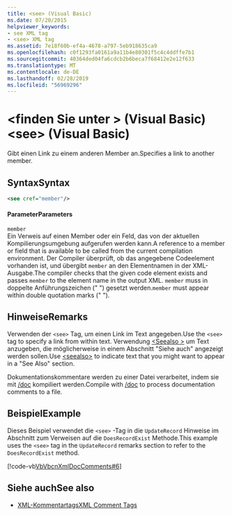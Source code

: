 ```yaml
---
title: <see> (Visual Basic)
ms.date: 07/20/2015
helpviewer_keywords:
- see XML tag
- <see> XML tag
ms.assetid: 7e18f60b-ef4a-4678-a797-5eb918635ca9
ms.openlocfilehash: c0f1293fa0161a9a11b4e80301f5c4c4ddffe7b1
ms.sourcegitcommit: 40364ded04fa6cdcb2b6beca7f68412e2e12f633
ms.translationtype: MT
ms.contentlocale: de-DE
ms.lasthandoff: 02/28/2019
ms.locfileid: "56969296"
---
```

# <a name="see-visual-basic"></a><span data-ttu-id="38dbf-102">\<finden Sie unter > (Visual Basic)</span><span class="sxs-lookup"><span data-stu-id="38dbf-102">\<see> (Visual Basic)</span></span>
<span data-ttu-id="38dbf-103">Gibt einen Link zu einem anderen Member an.</span><span class="sxs-lookup"><span data-stu-id="38dbf-103">Specifies a link to another member.</span></span>  
  
## <a name="syntax"></a><span data-ttu-id="38dbf-104">Syntax</span><span class="sxs-lookup"><span data-stu-id="38dbf-104">Syntax</span></span>  
  
```xml  
<see cref="member"/>  
```  
  
#### <a name="parameters"></a><span data-ttu-id="38dbf-105">Parameter</span><span class="sxs-lookup"><span data-stu-id="38dbf-105">Parameters</span></span>  
 `member`  
 <span data-ttu-id="38dbf-106">Ein Verweis auf einen Member oder ein Feld, das von der aktuellen Kompilierungsumgebung aufgerufen werden kann.</span><span class="sxs-lookup"><span data-stu-id="38dbf-106">A reference to a member or field that is available to be called from the current compilation environment.</span></span> <span data-ttu-id="38dbf-107">Der Compiler überprüft, ob das angegebene Codeelement vorhanden ist, und übergibt `member` an den Elementnamen in der XML-Ausgabe.</span><span class="sxs-lookup"><span data-stu-id="38dbf-107">The compiler checks that the given code element exists and passes `member` to the element name in the output XML.</span></span> <span data-ttu-id="38dbf-108">`member` muss in doppelte Anführungszeichen (" ") gesetzt werden.</span><span class="sxs-lookup"><span data-stu-id="38dbf-108">`member` must appear within double quotation marks (" ").</span></span>  
  
## <a name="remarks"></a><span data-ttu-id="38dbf-109">Hinweise</span><span class="sxs-lookup"><span data-stu-id="38dbf-109">Remarks</span></span>  
 <span data-ttu-id="38dbf-110">Verwenden der `<see>` Tag, um einen Link im Text angegeben.</span><span class="sxs-lookup"><span data-stu-id="38dbf-110">Use the `<see>` tag to specify a link from within text.</span></span> <span data-ttu-id="38dbf-111">Verwendung [ \<Seealso >](../../../visual-basic/language-reference/xmldoc/seealso.md) um Text anzugeben, die möglicherweise in einem Abschnitt "Siehe auch" angezeigt werden sollen.</span><span class="sxs-lookup"><span data-stu-id="38dbf-111">Use [\<seealso>](../../../visual-basic/language-reference/xmldoc/seealso.md) to indicate text that you might want to appear in a "See Also" section.</span></span>  
  
 <span data-ttu-id="38dbf-112">Dokumentationskommentare werden zu einer Datei verarbeitet, indem sie mit [/doc](../../../visual-basic/reference/command-line-compiler/doc.md) kompiliert werden.</span><span class="sxs-lookup"><span data-stu-id="38dbf-112">Compile with [/doc](../../../visual-basic/reference/command-line-compiler/doc.md) to process documentation comments to a file.</span></span>  
  
## <a name="example"></a><span data-ttu-id="38dbf-113">Beispiel</span><span class="sxs-lookup"><span data-stu-id="38dbf-113">Example</span></span>  
 <span data-ttu-id="38dbf-114">Dieses Beispiel verwendet die `<see>` -Tag in die `UpdateRecord` Hinweise im Abschnitt zum Verweisen auf die `DoesRecordExist` Methode.</span><span class="sxs-lookup"><span data-stu-id="38dbf-114">This example uses the `<see>` tag in the `UpdateRecord` remarks section to refer to the `DoesRecordExist` method.</span></span>  
  
 [!code-vb[VbVbcnXmlDocComments#6](~/samples/snippets/visualbasic/VS_Snippets_VBCSharp/VbVbcnXmlDocComments/VB/Class1.vb#6)]  
  
## <a name="see-also"></a><span data-ttu-id="38dbf-115">Siehe auch</span><span class="sxs-lookup"><span data-stu-id="38dbf-115">See also</span></span>
- [<span data-ttu-id="38dbf-116">XML-Kommentartags</span><span class="sxs-lookup"><span data-stu-id="38dbf-116">XML Comment Tags</span></span>](../../../visual-basic/language-reference/xmldoc/index.md)
